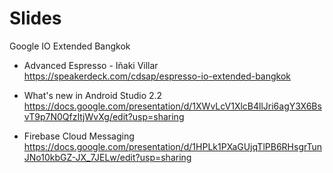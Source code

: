 # Slides
Google IO Extended Bangkok

* Advanced Espresso - Iñaki Villar
  https://speakerdeck.com/cdsap/espresso-io-extended-bangkok

* What's new in Android Studio 2.2
  https://docs.google.com/presentation/d/1XWvLcV1XlcB4llJri6agY3X6BsvT9p7N0QfzItjWvXg/edit?usp=sharing

* Firebase Cloud Messaging
  https://docs.google.com/presentation/d/1HPLk1PXaGUjqTlPB6RHsgrTunJNo10kbGZ-JX_7JELw/edit?usp=sharing
